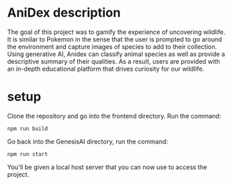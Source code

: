 # AniDex description
The goal of this project was to gamify the experience of uncovering wildlife. It is similar to Pokemon in the sense that the user is prompted to go around the environment and capture images of species to add to their collection. Using generative AI, Anidex can classify animal species as well as provide a descriptive summary of their qualities. As a result, users are provided with an in-depth educational platform that drives curiosity for our wildlife. 

# setup
Clone the repository and go into the frontend directory. Run the command:
```
npm run build
```
Go back into the GenesisAI directory, run the command:
```
npm run start
```
You'll be given a local host server that you can now use to access the project.

